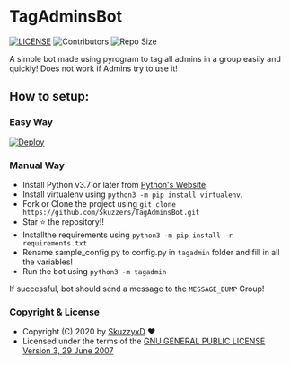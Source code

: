# TagAdminsBot

[![LICENSE](https://img.shields.io/github/license/Skuzzers/TagAdminsBot?style=for-the-badge&logo=appveyor)](https://github.com/Skuzzers/TagAdminsBot/blob/master/LICENSE)
![Contributors](https://img.shields.io/github/contributors/Skuzzers/TagAdminsBot?style=for-the-badge&logo=appveyor)
![Repo Size](https://img.shields.io/github/repo-size/Skuzzers/TagAdminsBot?style=for-the-badge&logo=appveyor)


A simple bot made using pyrogram to tag all admins in a group easily and quickly!
Does not work if Admins try to use it!

## How to setup:

### Easy Way
[![Deploy](https://www.herokucdn.com/deploy/button.svg)](https://heroku.com/deploy?template=https://github.com/drmehmetaktass/TagAdminsBot)


### Manual Way
- Install Python v3.7 or later from [Python's Website](https://python.org)
- Install virtualenv using `python3 -m pip install virtualenv`.
- Fork or Clone the project using `git clone https://github.com/Skuzzers/TagAdminsBot.git`
- Star ⭐ the repository!!
- Installthe requirements using `python3 -m pip install -r requirements.txt`
- Rename sample_config.py to config.py in `tagadmin` folder and fill in all the variables!
- Run the bot using `python3 -m tagadmin`

If successful, bot should send a message to the `MESSAGE_DUMP` Group!

### Copyright & License

* Copyright (C) 2020 by [SkuzzyxD](https://github.com/SkuzzyxD) ❤️️
* Licensed under the terms of the [GNU GENERAL PUBLIC LICENSE Version 3, 29 June 2007](https://github.com/Skuzzers/TagAdminsBot/blob/master/LICENSE)
